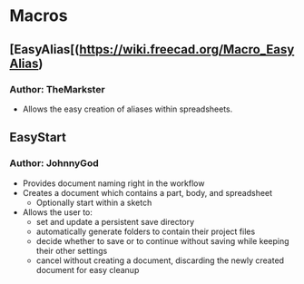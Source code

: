 # Macros
## [EasyAlias[(https://wiki.freecad.org/Macro_EasyAlias)
### Author: TheMarkster
- Allows the easy creation of aliases within spreadsheets.
## EasyStart
### Author: JohnnyGod
- Provides document naming right in the workflow
- Creates a document which contains a part, body, and spreadsheet
  - Optionally start within a sketch
- Allows the user to:
  - set and update a persistent save directory
  - automatically generate folders to contain their project files
  - decide whether to save or to continue without saving while keeping their other settings
  - cancel without creating a document, discarding the newly created document for easy cleanup

